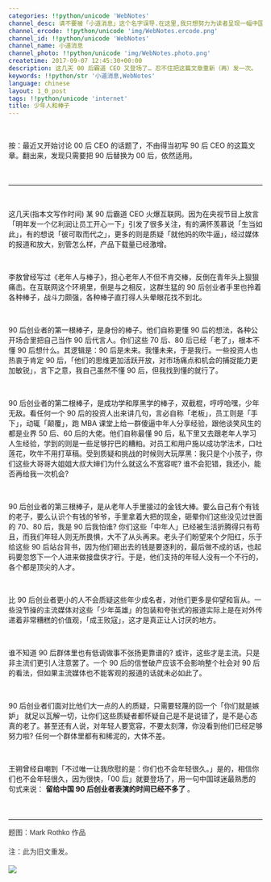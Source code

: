 ```yaml
---
categories: !!python/unicode 'WebNotes'
channel_desc: 请不要被「小道消息」这个名字误导.在这里,我只想努力为读者呈现一幅中国互联网的清明上河图.
channel_ercode: !!python/unicode 'img/WebNotes.ercode.png'
channel_id: !!python/unicode 'WebNotes'
channel_name: 小道消息
channel_photo: !!python/unicode 'img/WebNotes.photo.png'
createtime: 2017-09-07 12:45:30+00:00
description: 这几天 00 后霸道 CEO 又登场了… 忍不住把这篇文章重新（再）发一次。
keywords: !!python/str '小道消息,WebNotes'
language: chinese
layout: 1_0_post
tags: !!python/unicode 'internet'
title: 少年人和棒子
---
```

<div class="rich_media_content" id="js_content">
<p>
<br/>
</p>
<p>
         按：最近又开始讨论 00 后 CEO 的话题了，不由得当初写 90 后 CEO 的这篇文章。翻出来，发现只需要把 90 后替换为 00 后，依然适用。
        </p>
<p>
<br/>
</p>
<hr style="font-family: Lato, Helvetica, Arial, freesans, clean, sans-serif; border-right-width: 0px; border-bottom-width: 0px; border-left-width: 0px; border-top-style: solid; border-top-color: rgb(234, 234, 234); height: 1px; margin-top: 1em; margin-bottom: 1em; color: rgb(51, 51, 51); font-size: 15px; white-space: normal;"/>
<p>
<br/>
</p>
<p>
         这几天(指本文写作时间) 某 90 后霸道 CEO 火爆互联网。因为在央视节目上放言「明年发一个亿利润让员工开心一下」引发了很多关注，有的满怀羡慕说「生当如此」，有的想说「彼可取而代之」，更多的则是质疑「就他妈的吹牛逼」，经过媒体的报道和放大，别管怎么样，产品下载量已经激增。
         <br/>
</p>
<p>
<br/>
</p>
<p>
         李敖曾经写过《老年人与棒子》，担心老年人不但不肯交棒，反倒在青年头上狠狠痛击。在互联网这个环境里，倒是与之相反，这群生猛的 90 后创业者手里也拎着各种棒子，战斗力颇强，各种棒子直打得人头晕眼花找不到北。
        </p>
<p>
<br/>
</p>
<p>
         90 后创业者的第一根棒子，是身份的棒子。他们自称更懂 90 后的想法，各种公开场合里把自己当作 90 后代言人。你们这些 70 后、80 后已经「老了」，根本不懂 90 后想什么。其逻辑是：90 后是未来。我懂未来，于是我行。一些投资人也热衷于肯定 90 后，「他们的思维更加活跃开放，对市场痛点和机会的捕捉能力更加敏锐」，言下之意，我自己虽然不懂 90 后，但我找到懂的就行了。
        </p>
<p>
<br/>
</p>
<p>
         90 后创业者的第二根棒子，是成功学和厚黑学的棒子，双截棍，哼哼哈嘿，少年无敌。看任何一个 90 后的投资人出来讲几句，言必自称「老板」，员工则是「手下」，动辄「颠覆」，跑 MBA 课堂上给一群傻逼中年人分享经验，跟他谈笑风生的都是业界 50 后、60 后的大佬。他们自称最懂 90 后，私下里又去跟老年人学习人生经验，学到的则是一些足够拧巴的糟粕。对员工和用户施以成功学法术，口吐莲花，吹牛不用打草稿。受到质疑和挑战的时候则大玩厚黑：我只是个小孩子，你们这些大哥哥大姐姐大叔大婶们为什么就这么不宽容呢? 谁不会犯错，我还小，能否再给我一次机会?
        </p>
<p>
<br/>
</p>
<p>
         90 后创业者的第三根棒子，是从老年人手里接过的金钱大棒。要么自己有个有钱的老子，要么认识个有钱的爷爷，手里拿着大把的现金，砸晕你们这些没见过世面的 70、80 后，我是 90 后我怕谁? 你们这些「中年人」已经被生活折腾得只有苟且，而我们年轻人则无所畏惧，大不了从头再来。老头子们盼望来个夕阳红，乐于给这些 90 后站台背书，因为他们砸出去的钱是要逐利的，最后做不成的话，也起码要忽悠下一个人进来做接盘侠才行。于是，他们支持的年轻人没有一个不行的，各个都是顶尖的人才。
        </p>
<p>
<br/>
</p>
<p>
         比 90 后创业者更小的人不会质疑这些年少成名者，对他们更多是仰望和盲从。一些没节操的主流媒体对这些「少年英雄」的包装和夸张式的报道实际上是在对外传递着非常糟糕的价值观，「成王败寇」，这才是真正让人讨厌的地方。
        </p>
<p>
<br/>
</p>
<p>
         谁不知道 90 后群体里也有低调做事不张扬更靠谱的? 或许，这些才是主流。只是非主流们更引人注意罢了。一个 90 后的信誉破产应该不会影响整个社会对 90 后的看法，但如果主流媒体也不能客观的报道的话就未必如此了。
        </p>
<p>
<br/>
</p>
<p>
         90 后创业者们面对比他们大一点的人的质疑，只需要轻蔑的回一个「你们就是嫉妒」 就足以瓦解一切，让你们这些质疑者都怀疑自己是不是说错了，是不是心态真的老了。甚至还有人说，对年轻人要宽容，不要太刻薄，你没看到他们已经足够努力啦? 任何一个群体里都有和稀泥的，大体不差。
        </p>
<p>
<br/>
</p>
<p>
         王朔曾经自嘲到「不过唯一让我欣慰的是：你们也不会年轻很久。」是的，相信你们也不会年轻很久，因为很快，「00 后」就要登场了，用一句中国球迷最熟悉的句式来说：
         <strong>
          留给中国 90 后创业者表演的时间已经不多了
         </strong>
         。
        </p>
<p style="font-family: Avenir, sans-serif; border: 0px; margin-top: 12px; margin-bottom: 18px; padding: 0px; outline: 0px; color: rgb(51, 51, 51); white-space: normal;">
<br/>
</p>
<hr style="font-family: Avenir, sans-serif; border-right-width: 0px; border-bottom-width: 0px; border-left-width: 0px; border-top-style: solid; border-top-color: rgb(234, 234, 234); height: 1px; margin: 1em 0px; padding: 0px; color: rgb(51, 51, 51); white-space: normal;"/>
<p style="font-family: Avenir, sans-serif; border: 0px; margin-top: 12px; margin-bottom: 18px; padding: 0px; outline: 0px; color: rgb(51, 51, 51); white-space: normal;">
         题图：Mark Rothko 作品
        </p>
<p style="font-family: Avenir, sans-serif; border: 0px; margin-top: 12px; margin-bottom: 18px; padding: 0px; outline: 0px; color: rgb(51, 51, 51); white-space: normal;">
         注：此为旧文重发。
        </p>
<p>
<img class="" data-ratio="1.0909090909090908" data-s="300,640" data-src="" data-type="png" data-w="660" src="{{ '/img/ow5rEn8QGlFicSDht6iaN2cDrVVyJic2ZjlibIrFgDicq4rZ5UUuNoOJ6ZtxgnaGvBRuW5ia3iabJKUzcvKHLwbZjicnVQ.png' | prepend: site.img | replace: '//','/' }}"/>
</p>
<p>
<br/>
</p>
</div>